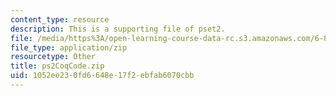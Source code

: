 ```yaml
---
content_type: resource
description: This is a supporting file of pset2.
file: /media/https%3A/open-learning-course-data-rc.s3.amazonaws.com/6-820-fundamentals-of-program-analysis-fall-2015/1052ee230fd6648e17f2ebfab6070cbb_ps2CoqCode.zip
file_type: application/zip
resourcetype: Other
title: ps2CoqCode.zip
uid: 1052ee23-0fd6-648e-17f2-ebfab6070cbb
---
```

